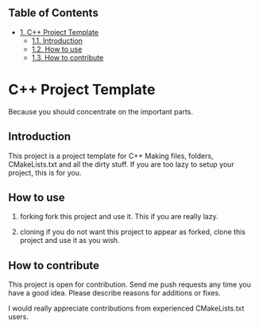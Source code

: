 <div id="table-of-contents">
<h2>Table of Contents</h2>
<div id="text-table-of-contents">
<ul>
<li><a href="#sec-1">1. C++ Project Template</a>
<ul>
<li><a href="#sec-1-1">1.1. Introduction</a></li>
<li><a href="#sec-1-2">1.2. How to use</a></li>
<li><a href="#sec-1-3">1.3. How to contribute</a></li>
</ul>
</li>
</ul>
</div>
</div>

# C++ Project Template<a id="sec-1" name="sec-1"></a>

Because you should concentrate on the important parts.

## Introduction<a id="sec-1-1" name="sec-1-1"></a>

This project is a project template for C++
Making files, folders, CMakeLists.txt and all the dirty stuff.
If you are too lazy to setup your project, this is for you.

## How to use<a id="sec-1-2" name="sec-1-2"></a>

1.  forking
    fork this project and use it. This if you are really lazy.

2.  cloning
    if you do not want this project to appear as forked,
    clone this project and use it as you wish.

## How to contribute<a id="sec-1-3" name="sec-1-3"></a>

This project is open for contribution.
Send me push requests any time you have a good idea.
Please describe reasons for additions or fixes.

I would really appreciate contributions from experienced CMakeLists.txt users.

